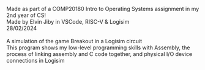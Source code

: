 Made as part of a COMP20180 Intro to Operating Systems assignment in my 2nd year of CS!<br/>
Made by Elvin Jiby in VSCode, RISC-V & Logisim<br/>
28/02/2024<br/>
<br/>
A simulation of the game Breakout in a Logisim circuit<br/>
This program shows my low-level programming skills with Assembly, the process of linking assembly and C code together, and physical I/O device connections in Logisim<br/>
